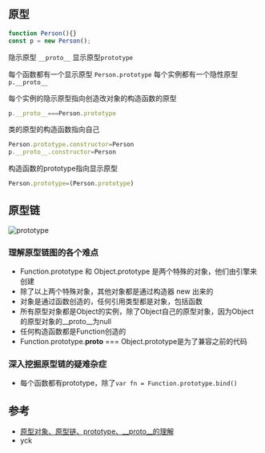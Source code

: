 ## 原型
```js
function Person(){}
const p = new Person();
```
隐示原型 `__proto__`
显示原型`prototype`

每个函数都有一个显示原型 `Person.prototype`
每个实例都有一个隐性原型 `p.__proto__`

每个实例的隐示原型指向创造改对象的构造函数的原型
```js
p.__proto__===Person.prototype
```

类的原型的构造函数指向自己
```js
Person.prototype.constructor=Person
p.__proto__.constructor=Person
```
构造函数的prototype指向显示原型
```js
Person.prototype=(Person.prototype)
```

## 原型链
![prototype](https://yck-1254263422.cos.ap-shanghai.myqcloud.com/blog/2019-06-01-042625.png)

### 理解原型链图的各个难点
- Function.prototype 和 Object.prototype 是两个特殊的对象，他们由引擎来创建
- 除了以上两个特殊对象，其他对象都是通过构造器 new 出来的
- 对象是通过函数创造的，任何引用类型都是对象，包括函数
- 所有原型对象都是Object的实例，除了Object自己的原型对象，因为Object的原型对象的__proto__为null
- 任何构造函数都是Function创造的
- Function.prototype.__proto__ === Object.prototype是为了兼容之前的代码
### 深入挖掘原型链的疑难杂症
- 每个函数都有prototype，除了`var fn = Function.prototype.bind()`

## 参考
- [原型对象、原型链、prototype、__proto__的理解](https://blog.csdn.net/qq_33290968/article/details/116657387)
- yck